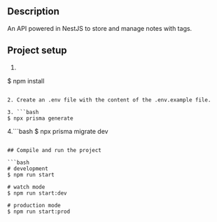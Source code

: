 ## Description

An API powered in NestJS to store and manage notes with tags.

## Project setup

1. ```bash
$ npm install
```

2. Create an .env file with the content of the .env.example file.

3. ```bash
$ npx prisma generate
```

4.```bash
$ npx prisma migrate dev
```

## Compile and run the project

```bash
# development
$ npm run start

# watch mode
$ npm run start:dev

# production mode
$ npm run start:prod
```

